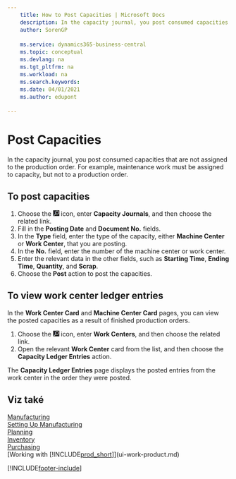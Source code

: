 ```yaml
---
    title: How to Post Capacities | Microsoft Docs
    description: In the capacity journal, you post consumed capacities that are not assigned to the production order. For example, maintenance work must be assigned to capacity, but not to a production order.
    author: SorenGP

    ms.service: dynamics365-business-central
    ms.topic: conceptual
    ms.devlang: na
    ms.tgt_pltfrm: na
    ms.workload: na
    ms.search.keywords:
    ms.date: 04/01/2021
    ms.author: edupont

---
```

# Post Capacities
In the capacity journal, you post consumed capacities that are not assigned to the production order. For example, maintenance work must be assigned to capacity, but not to a production order.

## To post capacities
1. Choose the ![Lightbulb that opens the Tell Me feature](media/ui-search/search_small.png "Tell me what you want to do") icon, enter **Capacity Journals**, and then choose the related link.
2. Fill in the **Posting Date** and **Document No.** fields.
3. In the **Type** field, enter the type of the capacity, either **Machine Center** or **Work Center**, that you are posting.
4. In the **No.** field, enter the number of the machine center or work center.
5. Enter the relevant data in the other fields, such as **Starting Time**, **Ending Time**, **Quantity**, and **Scrap**.
6. Choose the **Post** action to post the capacities.

## To view work center ledger entries
In the **Work Center Card** and **Machine Center Card** pages, you can view the posted capacities as a result of finished production orders.
1. Choose the ![Lightbulb that opens the Tell Me feature](media/ui-search/search_small.png "Tell me what you want to do") icon, enter **Work Centers**, and then choose the related link.
2. Open the relevant **Work Center** card from the list, and then choose the **Capacity Ledger Entries** action.

The **Capacity Ledger Entries** page displays the posted entries from the work center in the order they were posted.

## Viz také
[Manufacturing](production-manage-manufacturing.md)    
[Setting Up Manufacturing](production-configure-production-processes.md)  
[Planning](production-planning.md)      
[Inventory](inventory-manage-inventory.md)  
[Purchasing](purchasing-manage-purchasing.md)  
[Working with [!INCLUDE[prod_short](includes/prod_short.md)]](ui-work-product.md)


[!INCLUDE[footer-include](includes/footer-banner.md)]